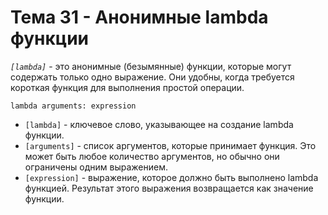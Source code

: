 # Тема 31 - Анонимные lambda функции

*`[lambda]`* - это анонимные (безымянные) функции, которые могут содержать только одно выражение. Они удобны, когда требуется короткая функция для выполнения простой операции.
```
lambda arguments: expression
```
- `[lambda]` - ключевое слово, указывающее на создание lambda функции.
- `[arguments]` - список аргументов, которые принимает функция. Это может быть любое количество аргументов, но обычно они ограничены одним выражением.
- `[expression]` - выражение, которое должно быть выполнено lambda функцией. Результат этого выражения возвращается как значение функции.
